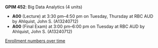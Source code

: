 **GPIM 452**: Big Data Analytics (4 units)

- **A00** (Lecture) at 3:30 pm–4:50 pm on Tuesday, Thursday at RBC AUD by Ahlquist, John S. (A13240712)
- **A00** (Final Exam) at 3:00 pm–6:00 pm on Tuesday at RBC AUD by Ahlquist, John S. (A13240712)

[Enrollment numbers over time](./GPIM452.tsv)
